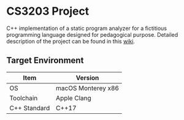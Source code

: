 # CS3203 Project
C++ implementation of a static program analyzer for a fictitious programming language designed for pedagogical purpose. Detailed description of the project can be found in this [wiki](https://github.com/sharadhr/CS3203-Survival-Guide/wiki).

## Target Environment
Item | Version
-|-
OS | macOS Monterey x86
Toolchain | Apple Clang
C++ Standard | C++17
